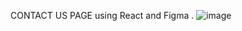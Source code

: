 CONTACT US PAGE using React and  Figma .
![image](https://github.com/kartik6314/Contact-Us-Page/assets/70054160/eda2b65b-6176-44ba-8e64-4a30ae36150c)
